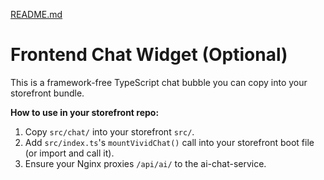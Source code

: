 [README.md](https://github.com/user-attachments/files/22350622/README.md)
# Frontend Chat Widget (Optional)

This is a framework-free TypeScript chat bubble you can copy into your storefront bundle.

**How to use in your storefront repo:**
1. Copy `src/chat/` into your storefront `src/`.
2. Add `src/index.ts`'s `mountVividChat()` call into your storefront boot file (or import and call it).
3. Ensure your Nginx proxies `/api/ai/` to the ai-chat-service.
